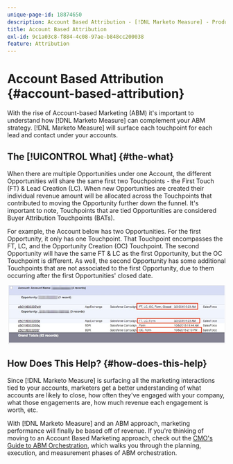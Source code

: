```yaml
---
unique-page-id: 18874650
description: Account Based Attribution - [!DNL Marketo Measure] - Product Documentation
title: Account Based Attribution
exl-id: 9c1a03c8-f884-4c08-97ae-b848cc200038
feature: Attribution
---
```

# Account Based Attribution {#account-based-attribution}

With the rise of Account-based Marketing (ABM) it's important to understand how [!DNL Marketo Measure] can complement your ABM strategy. [!DNL Marketo Measure] will surface each touchpoint for each lead and contact under your accounts.

## The [!UICONTROL What] {#the-what}

When there are multiple Opportunities under one Account, the different Opportunities will share the same first two Touchpoints - the First Touch (FT) & Lead Creation (LC). When new Opportunities are created their individual revenue amount will be allocated across the Touchpoints that contributed to moving the Opportunity further down the funnel. It's important to note, Touchpoints that are tied Opportunities are considered Buyer Attribution Touchpoints (BATs).

For example, the Account below has two Opportunities. For the first Opportunity, it only has one Touchpoint. That Touchpoint encompasses the FT, LC, and the Opportunity Creation (OC) Touchpoint. The second Opportunity will have the same FT & LC as the first Opportunity, but the OC Touchpoint is different. As well, the second Opportunity has some additional Touchpoints that are not associated to the first Opportunity, due to them occurring after the first Opportunities' closed date.

![](assets/1.jpg)

## How Does This Help? {#how-does-this-help}

Since [!DNL Marketo Measure] is surfacing all the marketing interactions tied to your accounts, marketers get a better understanding of what accounts are likely to close, how often they've engaged with your company, what those engagements are, how much revenue each engagement is worth, etc.

With [!DNL Marketo Measure] and an ABM approach, marketing performance will finally be based off of revenue. If you're thinking of moving to an Account Based Marketing approach, check out the [CMO's Guide to ABM Orchestration](https://info.bizible.com/cmos-guide-to-abm-orchestration), which walks you through the planning, execution, and measurement phases of ABM orchestration.
